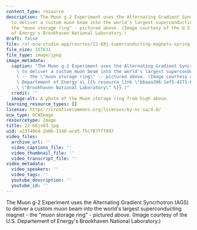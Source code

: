 ```yaml
---
content_type: resource
description: The Muon g-2 Experiment uses the Alternating Gradient Syncrhotron (AGS)
  to deliver a custom muon beam into the world's largest superconducting magnet -
  the "muon storage ring" - pictured above. (Image courtesy of the U.S. Departement
  of Energy's Brookhaven National Laboratory.)
draft: false
file: /ol-ocw-studio-app/courses/22-68j-superconducting-magnets-spring-2003/a23f486d2b0b1148ace5f5c787fff897_22-68js03.jpg
file_size: 157631
file_type: image/jpeg
image_metadata:
  caption: "The Muon g-2 Experiment uses the Alternating Gradient Syncrhotron (AGS)\
    \ to deliver a custom muon beam into the world's largest superconducting magnet\
    \ -- the \"muon storage ring\" -- pictured above. (Image courtesy of the U.S.\
    \ Departement of Energy's\_{{% resource_link \"bbaaa396-1ef5-4271-b7b7-e637a1ababff\"\
    \ \"Brookhaven National Laboratory\" %}}.)"
  credit: ''
  image-alt: A photo of the Muon storage ring from high above.
learning_resource_types: []
license: https://creativecommons.org/licenses/by-nc-sa/4.0/
ocw_type: OCWImage
resourcetype: Image
title: 22-68js03.jpg
uid: a23f486d-2b0b-1148-ace5-f5c787fff897
video_files:
  archive_url: ''
  video_captions_file: ''
  video_thumbnail_file: ''
  video_transcript_file: ''
video_metadata:
  video_speakers: ''
  video_tags: ''
  youtube_description: ''
  youtube_id: ''
---
```

The Muon g-2 Experiment uses the Alternating Gradient Syncrhotron (AGS) to deliver a custom muon beam into the world's largest superconducting magnet - the "muon storage ring" - pictured above. (Image courtesy of the U.S. Departement of Energy's Brookhaven National Laboratory.)
